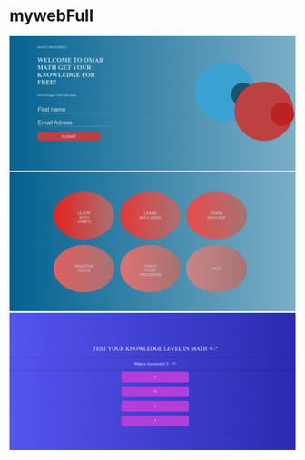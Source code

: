 # mywebFull
![front page photo](./frontpagephoto.png)
![front page photo](./mainpagephoto.png)
![front page photo](./mathquizphoto.png)
